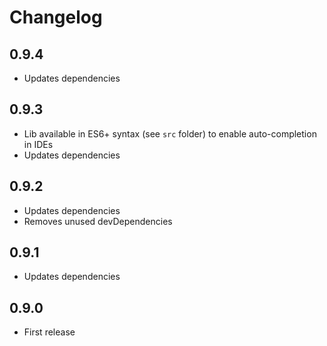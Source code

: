 # Changelog

## 0.9.4
- Updates dependencies

## 0.9.3
- Lib available in ES6+ syntax (see `src` folder) to enable auto-completion in IDEs
- Updates dependencies

## 0.9.2
- Updates dependencies
- Removes unused devDependencies

## 0.9.1
- Updates dependencies

## 0.9.0
- First release
